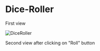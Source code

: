 # Dice-Roller
First view


![DiceRoller](https://user-images.githubusercontent.com/86805669/156532725-a4fb1b5a-fb77-412a-846f-660217b6ef8b.PNG)


Second view after clicking on "Roll" button
